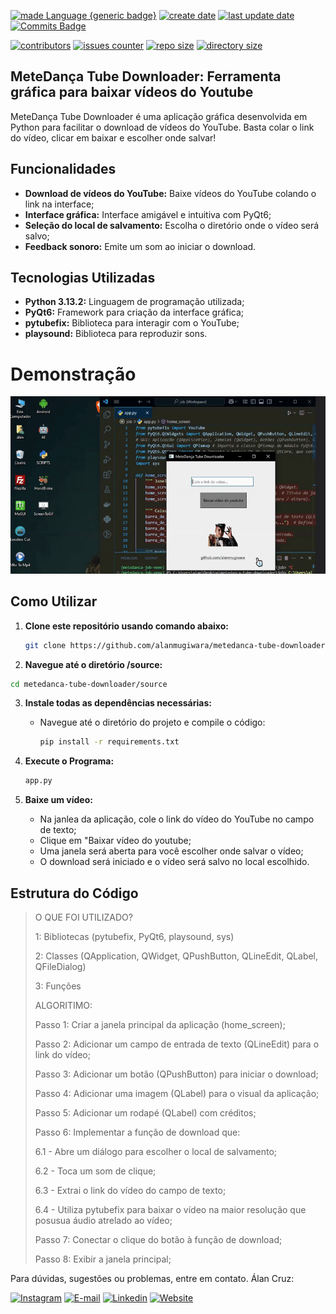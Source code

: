 [![made Language {generic badge}](https://img.shields.io/badge/Made%20with-Python-8A2BE2)](https://github.com/alanmugiwara)
[![create date](https://badges.pufler.dev/created/alanmugiwara/metedanca-tube-downloader/?color=8A2BE2)](https://github.com/alanmugiwara)
[![last update date](https://badges.pufler.dev/Updated/alanmugiwara/metedanca-tube-downloader?color=8A2BE2)](https://github.com/alanmugiwara)
[![Commits Badge](https://img.shields.io/github/commit-activity/m/alanmugiwara/metedanca-tube-downloader.svg?color=8A2BE2)](https://github.com/alanmugiwara)

[![contributors](https://img.shields.io/github/contributors/alanmugiwara/metedanca-tube-downloader?color=8A2BE2)](https://github.com/alanmugiwara)
[![issues counter](https://img.shields.io/github/issues/alanmugiwara/metedanca-tube-downloader?color=8A2BE2)](https://github.com/alanmugiwara)
[![repo size](https://img.shields.io/github/repo-size/alanmugiwara/metedanca-tube-downloader?color=8A2BE2)](https://github.com/alanmugiwara)
[![directory size](https://img.shields.io/github/directory-file-count/alanmugiwara/metedanca-tube-downloader?color=8A2BE2)](https://github.com/alanmugiwara)

## MeteDança Tube Downloader: Ferramenta gráfica para baixar vídeos do Youtube

MeteDança Tube Downloader é uma aplicação gráfica desenvolvida em Python para facilitar o download de vídeos do YouTube. Basta colar o link do vídeo, clicar em baixar e escolher onde salvar!

## Funcionalidades

- **Download de vídeos do YouTube:** Baixe vídeos do YouTube colando o link na interface;
- **Interface gráfica:** Interface amigável e intuitiva com PyQt6;
- **Seleção do local de salvamento:** Escolha o diretório onde o vídeo será salvo;
- **Feedback sonoro:** Emite um som ao iniciar o download.

## Tecnologias Utilizadas

- **Python 3.13.2:** Linguagem de programação utilizada;
- **PyQt6:** Framework para criação da interface gráfica;
- **pytubefix:** Biblioteca para interagir com o YouTube;
- **playsound:** Biblioteca para reproduzir sons.

# Demonstração
![Demonsraoção](https://github.com/alanmugiwara/alanmugiwara.github.io/blob/main/img/demo.gif?raw=true)

## Como Utilizar

1. **Clone este repositório usando comando abaixo:**

   ```bash
   git clone https://github.com/alanmugiwara/metedanca-tube-downloader
   ```

2.  **Navegue até o diretório /source:**
   ```bash
   cd metedanca-tube-downloader/source
   ```

3. **Instale todas as dependências necessárias:**
   - Navegue até o diretório do projeto e compile o código:
     ```bash
     pip install -r requirements.txt
     ```
     
4. **Execute o Programa:**
     ```bash
     app.py
     ```
     
5. **Baixe um vídeo:**
     - Na janlea da aplicação, cole o link do vídeo do YouTube no campo de texto;
     - Clique em "Baixar vídeo do youtube;
     - Uma janela será aberta para você escolher onde salvar o vídeo;
     - O download será iniciado e o vídeo será salvo no local escolhido.

## Estrutura do Código
>
> O QUE FOI UTILIZADO?
>
> 1: Bibliotecas (pytubefix, PyQt6, playsound, sys)
> 
> 2: Classes (QApplication, QWidget, QPushButton, QLineEdit, QLabel, QFileDialog)
>
> 3: Funções
>
> ALGORITIMO:
> 
> Passo 1: Criar a janela principal da aplicação (home_screen);
> 
> Passo 2: Adicionar um campo de entrada de texto (QLineEdit) para o link do vídeo;
> 
> Passo 3: Adicionar um botão (QPushButton) para iniciar o download;
> 
> Passo 4: Adicionar uma imagem (QLabel) para o visual da aplicação;
> 
> Passo 5: Adicionar um rodapé (QLabel) com créditos;
> 
> Passo 6: Implementar a função de download que:
>
> 6.1 - Abre um diálogo para escolher o local de salvamento;
>
> 6.2 - Toca um som de clique;
>
> 6.3 - Extrai o link do vídeo do campo de texto;
>
> 6.4 - Utiliza pytubefix para baixar o vídeo na maior resolução que posusua áudio atrelado ao vídeo;
>
> Passo 7: Conectar o clique do botão à função de download;
>
> Passo 8: Exibir a janela principal;

Para dúvidas, sugestões ou problemas, entre em contato. Álan Cruz:

<div>
<a href="https://instagram.com/alancruz_tec" target="_blank"><img loading="lazy" src="https://img.shields.io/badge/-Instagram-%23E4405F?style=for-the-badge&logo=instagram&logoColor=white" alt="Instagram"></a>
<a href="mailto:contato@alancruz.tec.br"><img loading="lazy" src="https://img.shields.io/badge/Gmail-D14836?style=for-the-badge&logo=gmail&logoColor=white" alt="E-mail"></a>
<a href="https://linkedin.com/in/alansilvadacruz" target="_blank"><img loading="lazy" src="https://img.shields.io/badge/-LinkedIn-%230077B5?style=for-the-badge&logo=linkedin&logoColor=white" alt="Linkedin"></a>
<a href="https://alancruz.tec.br" target="_blank"><img loading="lazy" src="https://img.shields.io/badge/-My%20Website-%230077B5?style=for-the-badge&logo=wordpress&logoColor=white" alt="Website"></a>
</div>
